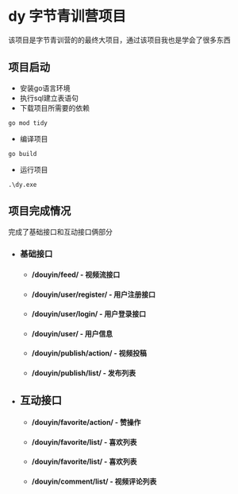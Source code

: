 # dy 字节青训营项目

该项目是字节青训营的的最终大项目，通过该项目我也是学会了很多东西

## 项目启动

- 安装go语言环境
- 执行sql建立表语句
- 下载项目所需要的依赖

```shell
go mod tidy
```

- 编译项目

````shell
go build
````

- 运行项目

~~~shell
.\dy.exe
~~~



## 项目完成情况

完成了基础接口和互动接口俩部分

- ### 基础接口

  - #### /douyin/feed/ - 视频流接口

  - #### /douyin/user/register/ - 用户注册接口

  - #### /douyin/user/login/ - 用户登录接口

  - #### /douyin/user/ - 用户信息

  - #### /douyin/publish/action/ - 视频投稿

  - #### /douyin/publish/list/ - 发布列表

- ## 互动接口

  - #### /douyin/favorite/action/ - 赞操作

  - #### /douyin/favorite/list/ - 喜欢列表

  - #### /douyin/favorite/list/ - 喜欢列表

  - #### /douyin/comment/list/ - 视频评论列表